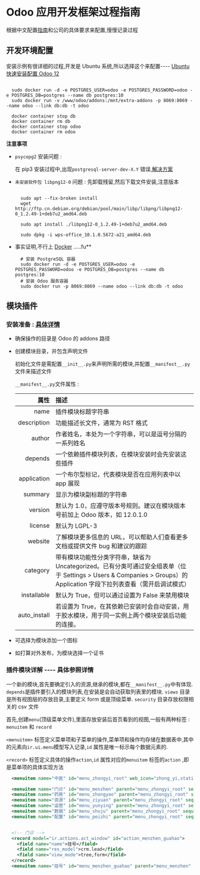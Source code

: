 # Odoo 应用开发框架过程指南

根据中文配置[指南](https://alanhou.org/odoo-12-development/)和公司的具体要求来配置,慢慢记录过程

## 开发环境配置

安装示例有很详细的过程,开发是 Ubuntu 系统,所以选择这个来配置---- [Ubuntu 快速安装配置 Odoo 12](https://alanhou.org/odoo-12/)

```shell

  sudo docker run -d -e POSTGRES_USER=odoo -e POSTGRES_PASSWORD=odoo -e POSTGRES_DB=postgres --name db postgres:10
  sudo docker run -v /www/odoo/addons:/mnt/extra-addons -p 8069:8069 --name odoo --link db:db -t odoo

  docker container stop db
  docker container rm db
  docker container stop odoo
  docker container rm odoo

```

**注意事项**

- `psycopg2` 安装问题 :

  在 pip3 安装过程中,出现`postgresql-server-dev-X.Y` 错误,[解决方案](http://landcareweb.com/questions/2208/nin-xu-yao-an-zhuang-postgresql-server-dev-x-ylai-gou-jian-fu-wu-qi-duan-kuo-zhan-huo-zhe-an-zhuang-libpq-devlai-gou-jian-ke-hu-duan-ying-yong-cheng-xu)

- `未安装软件包 libpng12-0` 问题 :
  先卸载残留,然后下载文件安装,注意版本

  ```shell

    sudo apt --fix-broken install
    wget http://ftp.cn.debian.org/debian/pool/main/libp/libpng/libpng12-0_1.2.49-1+deb7u2_amd64.deb

    sudo apt install ./libpng12-0_1.2.49-1+deb7u2_amd64.deb

    sudo dpkg -i wps-office_10.1.0.5672-a21_amd64.deb

  ```

- 事实证明,不行上 [Docker](https://hub.docker.com/_/odoo) .....fu\*\*

  ```shell
    # 安装 PostgreSQL 容器
    sudo docker run -d -e POSTGRES_USER=odoo -e POSTGRES_PASSWORD=odoo -e POSTGRES_DB=postgres --name db postgres:10
    # 安装 Odoo 服务容器
    sudo docker run -p 8069:8069 --name odoo --link db:db -t odoo

  ```

## 模块插件

### 安装准备 : [具体详情](https://alanhou.org/odoo12-first-application/)

- 确保操作的目录是 Odoo 的 addons 路径

- 创建模块目录，并包含声明文件

  初始化文件是需配置`__init__.py`来声明所需的模块,并配置`__manifest__.py`文件来描述文件

  `__manifest__.py`文件属性 :

  |         属性 | 描述                                                                                                                                                                    |
  | -----------: | :---------------------------------------------------------------------------------------------------------------------------------------------------------------------- |
  |         name | 插件模块标题字符串                                                                                                                                                      |
  |  description | 功能描述长文件，通常为 RST 格式                                                                                                                                         |
  |       author | 作者姓名，本处为一个字符串，可以是逗号分隔的一系列姓名                                                                                                                  |
  |      depends | 一个依赖插件模块列表，在模块安装时会先安装这些插件                                                                                                                      |
  |  application | 一个布尔型标记，代表模块是否在应用列表中以 app 展现                                                                                                                     |
  |      summary | 显示为模块副标题的字符串                                                                                                                                                |
  |      version | 默认为 1.0，应遵守版本号规则。建议在模块版本号前加上 Odoo 版本，如 12.0.1.0                                                                                             |
  |      license | 默认为 LGPL-3                                                                                                                                                           |
  |      website | 了解模块更多信息的 URL，可以帮助人们查看更多文档或提供文件 bug 和建议的跟踪                                                                                             |
  |     category | 带有模块功能性分类字符串，缺省为 Uncategorized。已有分类可通过安全组表单（位于 Settings > Users & Companies > Groups）的 Application 字段下拉列表查看（需开启调试模式） |
  |  installable | 默认为 True，但可以通过设置为 False 来禁用模块                                                                                                                          |
  | auto_install | 若设置为 True，在其依赖已安装时会自动安装，用于胶水模块，用于同一实例上两个模块安装后功能的连接。                                                                       |

- 可选择为模块添加一个图标
- 如打算对外发布，为模块选择一个证书

### 插件模块详解 ---- 具体参照详情

一个新的模块,首先要确定引入的资源,继承的模块,都在`__manifest__.py`中有体现.
`depends`是插件要引入的模块列表,在安装是会自动获取列表里的模块.
`views` 目录是所有视图层的存放目录,主要定义 form 或是顶级菜单.
`security` 目录存放权限相关的 csv 文件

首先,创建`menu`(顶级菜单文件),里面存放安装后首页看到的视图,一般有两种标签 : `menuitem` 和 `record`

`<menuitem>` 标签定义菜单项和子菜单的操作,菜单项和操作均存储在数据表中,其中的元素向`ir.ui.menu`模型写入记录,`id` 属性是唯一标示每个数据元素的.

`<record>` 标签定义具体的操作`action`,`id` 属性对应的`menuitem` 标签的`action` ,即是菜单项的具体实现方法

```xml
  <menuitem name="中医" id="menu_zhongyi_root" web_icon="zhong_yi,static/description/icon.png" />

  <menuitem name="门诊" id="menu_menzhen" parent="menu_zhongyi_root" sequence='10' />
  <menuitem name="药房" id="menu_zhongyao" parent="menu_zhongyi_root" sequence='20' />
  <menuitem name="资源" id="menu_ziyuan" parent="menu_zhongyi_root" sequence='30' />
  <menuitem name="运营" id="menu_yunying" parent="menu_zhongyi_root" sequence='40' />
  <menuitem name="数据" id="menu_shuju" parent="menu_zhongyi_root" sequence='50' />
  <menuitem name="配置" id="menu_peizhi" parent="menu_zhongyi_root" sequence='50' />


  <!-- 门诊 -->
  <record model="ir.actions.act_window" id="action_menzhen_guahao">
    <field name="name">挂号</field>
    <field name="res_model">crm.lead</field>
    <field name="view_mode">tree,form</field>
  </record>
  <menuitem name="挂号" id="menu_menzhen_guahao" parent="menu_menzhen" sequence='10' action="action_menzhen_guahao" />

```


